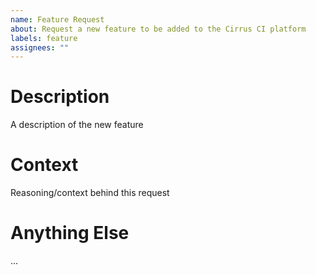 ```yaml
---
name: Feature Request
about: Request a new feature to be added to the Cirrus CI platform
labels: feature
assignees: ""
---
```


# Description

A description of the new feature

# Context

Reasoning/context behind this request

# Anything Else

...
